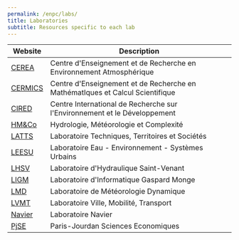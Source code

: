 ```yaml
---
permalink: /enpc/labs/
title: Laboratories
subtitle: Resources specific to each lab
---
```


| Website                                  | Description                                                                   |
| ---------------------------------------- | ----------------------------------------------------------------------------- |
| [CEREA](https://www.cerea-lab.fr/)       | Centre d'Enseignement et de Recherche en Environnement Atmosphérique          |
| [CERMICS](https://cermics-lab.enpc.fr/)  | Centre d'Enseignement et de Recherche en MathématIques et Calcul Scientifique |
| [CIRED](http://www.centre-cired.fr/fr/)  | Centre International de Recherche sur l'Environnement et le Développement     |
| [HM&Co](https://hmco.enpc.fr)            | Hydrologie, Météorologie et Complexité                                        |
| [LATTS](https://latts.fr/)               | Laboratoire Techniques, Territoires et Sociétés                               |
| [LEESU](https://www.leesu.fr/)           | Laboratoire Eau - Environnement - Systèmes Urbains                            |
| [LHSV](https://www.saint-venant-lab.fr/) | Laboratoire d'Hydraulique Saint-Venant                                        |
| [LIGM](http://ligm.u-pem.fr/accueil/)    | Laboratoire d'Informatique Gaspard Monge                                      |
| [LMD](https://www.lmd.jussieu.fr/)       | Laboratoire de Météorologie Dynamique                                         |
| [LVMT](https://www.lvmt.fr/)             | Laboratoire Ville, Mobilité, Transport                                        |
| [Navier](https://navier-lab.fr/)         | Laboratoire Navier                                                            |
| [PjSE](http://www.pse.ens.fr/?lang=fr)   | Paris-Jourdan Sciences Economiques                                            |
